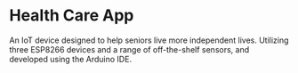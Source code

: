 # Health Care App

An IoT device designed to help seniors live more independent lives. Utilizing three ESP8266 devices and a range of off-the-shelf sensors, and developed using the Arduino IDE.
